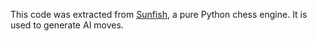 This code was extracted from [Sunfish](https://github.com/thomasahle/sunfish), a pure Python chess engine. It is used to generate AI moves.
